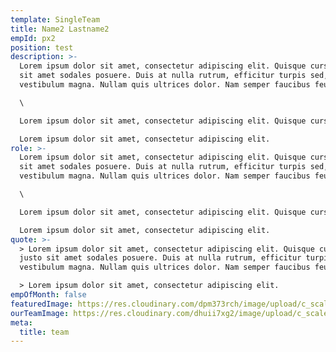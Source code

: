 ```yaml
---
template: SingleTeam
title: Name2 Lastname2
empId: px2
position: test
description: >-
  Lorem ipsum dolor sit amet, consectetur adipiscing elit. Quisque cursus justo
  sit amet sodales posuere. Duis at nulla rutrum, efficitur turpis sed,
  vestibulum magna. Nullam quis ultrices dolor. Nam semper faucibus feugiat.\

  \

  Lorem ipsum dolor sit amet, consectetur adipiscing elit. Quisque cursus justo sit amet sodales posuere. Duis at nulla rutrum, efficitur turpis sed, vestibulum magna. Nullam quis ultrices dolor. Nam semper faucibus feugiat.\

  Lorem ipsum dolor sit amet, consectetur adipiscing elit.
role: >-
  Lorem ipsum dolor sit amet, consectetur adipiscing elit. Quisque cursus justo
  sit amet sodales posuere. Duis at nulla rutrum, efficitur turpis sed,
  vestibulum magna. Nullam quis ultrices dolor. Nam semper faucibus feugiat.\

  \

  Lorem ipsum dolor sit amet, consectetur adipiscing elit. Quisque cursus justo sit amet sodales posuere. Duis at nulla rutrum, efficitur turpis sed, vestibulum magna. Nullam quis ultrices dolor. Nam semper faucibus feugiat.\

  Lorem ipsum dolor sit amet, consectetur adipiscing elit.
quote: >-
  > Lorem ipsum dolor sit amet, consectetur adipiscing elit. Quisque cursus
  justo sit amet sodales posuere. Duis at nulla rutrum, efficitur turpis sed,
  vestibulum magna. Nullam quis ultrices dolor. Nam semper faucibus feugiat.\

  > Lorem ipsum dolor sit amet, consectetur adipiscing elit.
empOfMonth: false
featuredImage: https://res.cloudinary.com/dpm373rch/image/upload/c_scale,f_auto,q_auto,w_auto/v1612512868/clients/Layer_1_1_fl5btz.png
ourTeamImage: https://res.cloudinary.com/dhuii7xg2/image/upload/c_scale,f_auto,q_auto,w_auto/v1612513652/team/close-up-shot-pretty-woman-with-perfect-teeth-dark-clean-skin-having-rest-indoors-smiling-happily-after-received-good-positive-news_1_gbhtfr.png
meta:
  title: team
---
```

